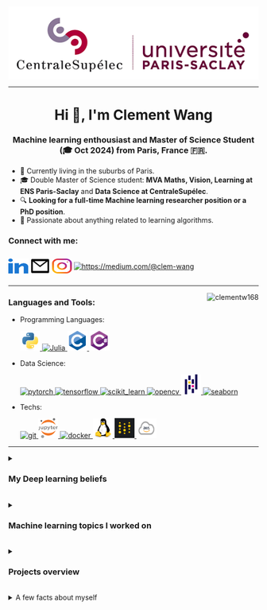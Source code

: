 <img align="center" src="assets/banners/CS-saclay.png" alt="banner"/>

---

<h1 align="center">Hi 👋, I'm Clement Wang</h1>
<h3 align="center">Machine learning enthousiast and Master of Science Student (🎓 Oct 2024) from Paris, France 🇫🇷.</h3>

- 🌴 Currently living in the suburbs of Paris.
- 🎓 Double Master of Science student: **MVA Maths, Vision, Learning at ENS Paris-Saclay** and **Data Science at CentraleSupélec**.
- 🔍 **Looking for a full-time Machine learning researcher position or a PhD position**.
- 🧐 Passionate about anything related to learning algorithms.

<h3 align="left">Connect with me:</h3>
<p align="left">
    <a href="https://linkedin.com/in/clem-wang" target="blank"><img align="center" src="assets/icon/linkedin.svg" alt="https://linkedin.com/in/clem-wang" height="30" width="40" /></a>
    <a href="mailto:clementwang.pro@gmail.com" target="blank"><img align="center" src="assets/icon/mail.png" alt="mailto:clementwang.pro@gmail.com" height="50" width="40" /></a>
    <a href="https://instagram.com/clement_wang_" target="blank"><img align="center" src="assets/icon/instagram.svg" alt="https://instagram.com/clement_wang_" height="30" width="40" /></a>
    <a href="https://medium.com/@clem-wang" target="blank"><img align="center" src="https://upload.wikimedia.org/wikipedia/commons/thumb/e/ec/Medium_logo_Monogram.svg/1200px-Medium_logo_Monogram.svg.png" alt="https://medium.com/@clem-wang" height="30" width="40" /></a>
</p>

---

<img align="right" src="https://github-readme-stats.vercel.app/api?username=clementw168&show_icons=true&theme=dark&locale=en&hide_border=true&include_all_commits=true&count_private=true" alt="clementw168" />

<h3 align="left">Languages and Tools:</h3>

- Programming Languages:
    <p align="left">
        <a href="https://www.python.org" target="_blank" rel="noreferrer"> <img src="assets/icon/python.svg" alt="python" width="40" height="40"/> </a>
        <a href="https://julialang.org/" target="_blank" rel="noreferrer"> <img src="https://upload.wikimedia.org/wikipedia/commons/thumb/1/1f/Julia_Programming_Language_Logo.svg/1200px-Julia_Programming_Language_Logo.svg.png" alt="Julia" width="40" height="40"/> </a>
        <a href="https://www.cprogramming.com/" target="_blank" rel="noreferrer"> <img src="https://raw.githubusercontent.com/devicons/devicon/master/icons/c/c-original.svg" alt="c" width="40" height="40"/> </a>
        <a href="https://www.w3schools.com/cs/" target="_blank" rel="noreferrer"> <img src="https://raw.githubusercontent.com/devicons/devicon/master/icons/csharp/csharp-original.svg" alt="csharp" width="40" height="40"/> </a>
    </p>

- Data Science:
    <p align="left">
        <a href="https://pytorch.org/" target="_blank" rel="noreferrer"> <img src="https://www.vectorlogo.zone/logos/pytorch/pytorch-icon.svg" alt="pytorch" width="40" height="40"/> </a>
        <a href="https://www.tensorflow.org" target="_blank" rel="noreferrer"> <img src="https://www.vectorlogo.zone/logos/tensorflow/tensorflow-icon.svg" alt="tensorflow" width="40" height="40"/> </a>
        <a href="https://scikit-learn.org/" target="_blank" rel="noreferrer"> <img src="https://upload.wikimedia.org/wikipedia/commons/0/05/Scikit_learn_logo_small.svg" alt="scikit_learn" width="40" height="40"/> </a>
        <a href="https://opencv.org/" target="_blank" rel="noreferrer"> <img src="https://www.vectorlogo.zone/logos/opencv/opencv-icon.svg" alt="opencv" width="40" height="40"/> </a>
        <a href="https://pandas.pydata.org/" target="_blank" rel="noreferrer"> <img src="https://raw.githubusercontent.com/devicons/devicon/2ae2a900d2f041da66e950e4d48052658d850630/icons/pandas/pandas-original.svg" alt="pandas" width="40" height="40"/> </a>
        <a href="https://seaborn.pydata.org/" target="_blank" rel="noreferrer"> <img src="https://seaborn.pydata.org/_images/logo-mark-lightbg.svg" alt="seaborn" width="40" height="40"/> </a>
    </p>

- Techs:
    <p align="left">
        <a href="https://git-scm.com/" target="_blank" rel="noreferrer"> <img src="https://www.vectorlogo.zone/logos/git-scm/git-scm-icon.svg" alt="git" width="40" height="40"/> </a>
        <a href="https://www.jupyter.org/" target="_blank" rel="noreferrer"> <img src="https://raw.githubusercontent.com/devicons/devicon/master/icons/jupyter/jupyter-original-wordmark.svg" alt="jupyter" width="40" height="40"/> </a>
        <a href="https://www.docker.com/" target="_blank" rel="noreferrer"> <img src="https://www.vectorlogo.zone/logos/docker/docker-icon.svg" alt="docker" width="40" height="40"/> </a>
        <a href="https://www.linux.org/" target="_blank" rel="noreferrer"> <img src="https://raw.githubusercontent.com/devicons/devicon/master/icons/linux/linux-original.svg" alt="linux" width="40" height="40"/> </a>
        <a href="https://wandb.ai/site" target="_blank" rel="noreferrer"> <img src=assets/icon/weights-and-biases.png alt="weights and biases" width="40" height="40"/> </a>
        <a href="https://aws.amazon.com/" target="_blank" rel="noreferrer"> <img src=assets/icon/aws.png alt="AWS" width="40" height="40"/> </a>


    </p>



---
<details>
<summary><h3> My Deep learning beliefs </h3></summary>
<br>

- Simpler is better
- If it does not work, there is a reason behind
- Theory unlocks imagination, experience brings intuition
- Theory is not enough, and experimenting takes time
- Solving a problem does not mean getting the best metric


</details>

<br>
<details>

<summary><h3> Machine learning topics I worked on </h3></summary> 
<br>

Classical Machine Learning:
- Regression, SVM
- XGBoost, Light GBM, CatBoost
- SHAP values, Anchor, LIME

Computer vision:
- Image classification and regression
- GAN
- Perceptual loss, neural style transfer, super-resolution
- Object detection: RCNNs, YOLOs
- Semantic segmentation
- Key points detection
- Few shot learning
- Self-supervised learning: SimCLR, BYOL, MoCO, SwAV, DINO

Text & Images
- CLIP, CLIP Seg, SAM
- Diffusion models: Stable diffusion, Dreambooth, ControlNet


NLP:
- Text classification
- LLMs fine-tuning, text generation

Speech:
- Voice activity detection
- Speech-to-text

Time series:
- DTW, dictionary learning
- Time series classification
- Breakpoint detection
- Adaptive Brownian bridge-based aggregation representation
- Self-supervised learning for time series

Game Theory and RL:
- Monte Carlo, Q-learning, TD(0), SARSA 
- DQN, PPO
- PSRO

Other:
- Uncertainty estimation
- Spiking neural network
- Mixture density network


</details>

<br>


<details>

<summary><h3> Projects overview </h3></summary> 
<br>

These projects are ordered chronologically. Not everything is related to AI. 



<details>

<summary><h4> Student projects - 3rd and 4th years at CentraleSupélec </h4></summary> 
<br>

![CentraleSupélec banner](/assets/banners/CS-saclay.png)

As a student, I was still not sure what I wanted to do in my life. After a Bachelor's in maths, physics, and algorithmics I got into one of the best universities in France. That's when I started to try out different things...

<details>
<summary><h5> Game Jam: 3D Horror Game </h5></summary>
<br>

Game trailer|
:-----:|
[![Watch the video](https://drive.google.com/thumbnail?id=1N7Q-E08OffNUhwCf3AvRQVnei_BoTcfR)](https://drive.google.com/file/d/1N7Q-E08OffNUhwCf3AvRQVnei_BoTcfR/view?usp=drive_link) |

My very first group coding project with a team of 5 people. We designed and developed a 3D Horror Game on Unity in C# within 1 week.

I mainly worked on the interactions with the environment, the fighting gameplay, and mobs' behavior.

You can download the game [here](https://drive.google.com/file/d/1QAxTDq3LyYiQcaBdpUdU7sxK0e0sgb4l/view?usp=drive_link).

Unity, Blender, C#

</details>

<details>
<summary><h5> French Robotic Cup </h5></summary> 
<br>

Our robot           | Photo of the playground
:-------------------------:|:-------------------------:
![Photo of our robot](assets/images/croc_1.jpg)  |  ![Photo of the playground](assets/images/croc_2.jpg)

Building an autonomous robot that moves in a defined environment and moves objects within a team of 11 people in about one year.

We had a fixed camera outside of the game board. I worked on the localization of the robot, the detection of the objects and obstacles from the camera, and the transmission of this information. 

OpenCV, Python, Bluetooth

</details>

<details>
<summary><h5> Medical data analysis with unsupervised methods </h5></summary> 
<br>

![Logo of Pasteur institut](assets/images/pasteur.jpg) 

One-week project in collaboration with the Pasteur institute. Study of links between genes from reactions to different stimuli on R. 

R Studio, Unsupervised learning, PCA, Joint graphical lasso

</details>

<details>
<summary><h5> Tabular data competition: Classification of buildings from geodata and metadata </h5></summary> 
<br>

Visualization of geo data|
:-----:|
![Visualization of geo data](assets/images/tabular_compet.jpg)|

Ranked 2nd over 72 in a course competition on tabular data competition. 

Tabular data, XGBoost, Feature engineering, Light GBM, CatBoost, Random forest

</details>

</details>


<details>
<summary><h4> Automatants, AI student organization </h4></summary> 
<br>

![Automatants banner](assets/banners/automatants-banner.jfif)

[Automatants](https://automatants.cs-campus.fr/) is the AI student organization of CentraleSupélec. It promotes Machine learning at CentraleSupélec, gathering skills and sharing knowledge through courses, events, competitions, and projects.
While I was in my 3rd year, I joined this association out of curiosity and I was the President of it in my 4th year.

<details>
<summary><h5> President of the association </h5></summary>
<br>
From January 2021 to January 2022, I was the President of this student organization. It was probably the most fulfilling experience of my life. 20 people, tens of events, competitions, and so much fun.

Here are some images: 


![Group photo](assets/images/automatants.png )
![Deep learning course](assets/images/formation.png)
![Presentation event](assets/images/jdb.jpg)
![Event](assets/images/bouge_la_science.png)


</details>

<details>
<summary><h5> GAN: Cat generator  </h5></summary> 
<br>

Generated cats|
:-----:|
![Generated cats](assets/images/gan.png)|

This was my very first Deep learning personal project. The goal was to generate cat images. I got a dataset from the internet and I took my very first step in Deep learning.

I started with a simple DCGAN, then a GAN with residual connexions changed the loss to a Wasserstein loss, and at the end I trained Progressive GAN. I read the papers for Style GAN but did not implement it.

To make it public, I served it on the website of my association with Tensorflow JS. Try it [here](https://automatants.cs-campus.fr/projects/cat-generator).


Tensorflow, Keras, Tensorflow JS
GAN, Resnet, Progressive GAN, Wasserstein loss, Style GAN

</details>

<details>
<summary><h5> Perceptual loss: Neural Style Transfer  </h5></summary> 
<br>

Neural Stryle Transfer Visualization|
:-----:|
![Visualization of NST](assets/images/nst.png)|

After GANs, I got hooked on perceptual losses. The idea of designing a "perceptual loss" instead of using a pixel-wise loss was so interesting that I had to implement it. 

After implementing the vanilla version of neural style transfer, I wanted to have a quicker method to get stylish images so I implemented fast neural style transfer. It consists in using a generator network to directly transform an image to minimize perceptual loss. I managed to transfer style in real time from my camera. 

Tensorflow, Keras, OpenCV
Perceptual loss, Neural style transfer, Fast NST, VGG loss

</details>

<details>
<summary><h5> Imbalanced classification </h5></summary> 
<br>

Visualization of the dataset|
:-----:|
![Quickdraw Dataset](assets/images/quickdraw.jpg)|

Winning a competition on imbalanced image classification. This competition was the occasion to apply everything I learned in one year.

My best model was an ensemble of MobileNetv2 nets trained with semi-supervised learning and a lot of regularization (label smoothing, dropout, weight decay).

[Here](https://github.com/clementw168/Imbalanced-Quickdraw) is the repository of my code for more details.

TensorFlow, Keras
Imbalanced dataset, Resnet, MobileNetv2, ShuffleNetv2, Few-shot image classification, Semi-supervised learning, Regularization

</details> 

<details>
<summary><h5> Genetic algorithm for mazes </h5></summary> 
<br>

Visualization of the game|
:-----:|
![Image of the game](assets/images/genetic-maze.png)|

This project solves a maze game only knowing the distance to the exit. When the game begins, the player has to provide a list of moves (right, left, top, right). Then the environment returns the distance to the exit after following the list of moves. 

I used a genetic algorithm to solve this game only for the sake of having fun with a genetic algorithm.

The corresponding repository is [here](https://github.com/clementw168/Genetic-Maze)


OOP, Genetic algorihtm, Pygame


</details>

</details> 

<details>
<summary><h4> ViaRézo, tech student association </h4></summary> 
<br>

![ViaRézo banner](/assets/banners/viarezo.jpg)

[ViaRézo](https://viarezo.fr/) is the tech student association of CentraleSupélec. It provides internet access and many web services (mailing lists, VMs, social media, etc.) to more than 2000 students.

I joined this association at the same time as Automatants but I gradually left because of the lack of theoretical challenge. 

<details>
<summary><h5> Website CI/CD - Gitlab </h5></summary> 
<br>

Creating CI/CD scripts on existing WebApps. Quality checkers, unit tests, automatic deployment.

Workflow, CI/CD, Gitlab, GitHub

</details>

<details>
<summary><h5> Personal website</h5></summary> 
<br>

Create a simple website with a Node JS Backend, and "handmade" Frontend with HTML and CSS. Encapsulating it with Docker and deploying it on a VM. 

VM, Docker, Node JS, HTML, CSS

</details>


</details>
<details>
<summary><h4> Machine learning consultant at Paris Digital Lab - Digital Tech Year </h4></summary> 
<br>

![PDL banner](/assets/banners/paris_digital_lab.jpg)

After one and half years of studying general engineering, I wanted to discover the professional world so I started my one-and-half-year gap year.

My first internship was with the Paris Digital Lab, a tech consulting company as a Machine learning consultant. I did 3 projects of 7 weeks with different companies, each of them with a Minimal viable product at the end following Scrum methodology. 

Consulting was not my thing. Even though projects can be very different and challenging, most of the time, they were theoretically too simple and I had no right to choose what to work on.  

<details>
<summary><h5> Confidential company, YoloV3 on radio wave detection </h5></summary> 
<br>

This project was about detecting and classifying radio signals in the IQ format. The IQ format is a time series of complex numbers, representing two orthogonal components of a radio signal.

A visualization of the Fast Fourier Transform of the signal was enough to convince us that Object detection was a good way to solve that problem. 

YOLOv3 achieved 0.95 mAP @ IOU 0.5 on the task.

Pytorch, YOLO, RCNN, Object detection, Unet, Semantic segmentation, signal processing


</details>

<details>
<summary><h5> L'Oréal Research&Innovation, Retrieving lipstick from selfies </h5></summary> 
<br>

This project is about lipstick retrieval from a selfie. The approach is to first, find the lips with Face landmarks detection, then crop on these lips and predict the optical properties of the lipstick. From these properties, find the best fit in a database of lipsticks. 

I used Dlib out-of-the-box for the face landmarks detection. The regression task was made with a regression CNN. And then the matching was a weighted L2 score on optical properties.

The available data was generated with a GAN. For the colors, I had to move into the LAB space to have a perceptual distance. The client also wanted an estimation of the uncertainty for each prediction so I implemented [Deep evidential regression](https://arxiv.org/abs/1910.02600).

Tensorflow, Deep regression, Uncertainty estimation, Dlib


</details>

<details>
<summary><h5> Oorion, Personalized object detection with CLIP </h5></summary> 
<br>

This one is an exploration of everything that can be done to personalize detected objects and add classes to YOLOv5 with the minimum amount of manual annotation. 

I did a huge literature review of Few-shot image classification, few-shot object detection, class agnostic detection, open-world object detection, CLIP, Referring expression comprehension.

The research in zero-shot learning got so hot at that time. I designed a solution with a class-agnostic detector and CLIP on top of it. It achieved 0.20 mAP on COCO. However, a few days before the end of my internship, [One for all](https://arxiv.org/abs/2202.03052) was released, and could do the same better and faster. 

Pytorch, Hugging face
Few-shot image classification, few-shot object detection, class agnostic detection, open-world object detection, CLIP, Referring expression comprehension


</details>

</details>

<details>
<summary><h4> Polygon Technologies </h4></summary> 
<br>

![Polygon banner](assets/banners/polygon-banner.png)

Six months internship at Polygon. [Polygon](https://hellopolygon.com/) is a new kind of psychology practice that provides remote diagnostics for dyslexia, ADHD, and other learning differences. The company is based in Santa Monica, California, United States. 


<details>

<summary><h5> Diagnostic assistance with AI </h5></summary> 
<br>


I worked on a project to assist diagnosis of learning differences. The global idea is that we record testing sessions of patients with a camera. 

From these videos, we extract all the useful information as time series. And then, we use these time series to understand what happened at what moment because of what. This approach gets rid of high-dimensional video data. At the same time, it makes the global pipeline much more interpretable which is so important in the medical field where mistakes can cost a lot.


Here is a list of key features I worked on:
- Unifying all the data on AWS Storage
- Data cleaning and standardization
- Voice activity detection with Gaussian mixture models
- 3D face landmarks detection with Face alignment nets
- Benchmarking speech-to-text solutions (Whisper, AWS Transcribe, ...)
- Setting up AWS Batch pipelines to optimize feature extraction costs
- Time series visualization with Plotly and Streamlit
- Time series classification and breakpoint detection

AWS, Docker, Pytorch, Steamlit, Plotly

Face landmarks detection, Voice activity detection, Speech-to-text, Time series classification, and breakpoint detection


</details>


</details>

<details>
<summary><h4> Photogen AI </h4></summary> 
<br>

![Photogen banner](assets/banners/photogen.jpg)

App trailer|
:-----:|
[![Watch the video](http://img.youtube.com/vi/JS4UvhSgFzs/0.jpg)](https://youtu.be/JS4UvhSgFzs?si=a9LCaDQD6BRvJYIZ) |



I got inspired by my internship in a Start-up in the United States. At the same time, I got really interested in Generative AI. A friend of mine invited me to create Photogen AI. The idea was to sell AI-generated images of the customers. 

<details>
<summary><h5> Dreambooth adaptation to realistic images </h5></summary> 
<br>

DreamBooth: Fine Tuning Text-to-Image Diffusion Models for Subject-Driven Generation (CVPR 2023) was published and a lot of AI avatar apps popped out of nowhere. However, no one could generate qualitative realistic images. We focused on that, and after a few tricks with Dreambooth, we got decent to really good results. 

In front of the Eiffel Tower| In front of the Kremlin | In Rome | Professional picture
:-----:|:-----:|:-----: | :-----:
![In front of the Eiffel Tower](assets/images/in%20front%20of%20the%20eiffel%20tower.jpg)| ![In front of the Kremlin](assets/images/in%20front%20of%20the%20Kremlin.jpg)| ![In Rome](assets/images/in%20Rome.jpg)| ![Professional Picture](assets/images/professional%20picture.jpg)| 


Automatic 1111, Hugging face, diffusers
Dreambooth, Stable diffusion

</details>

<details>
<summary><h5> Implementation of AWS infrastructure and costs optimization </h5></summary> 
<br>

AWS Dashboard|
:-----:|
![AWS Dashboard](assets/images/aws.png)|

Turning all tests on Google Colab to production on AWS. Creating dashboards and alerts to monitor errors.

Two production pipelines on AWS:
- Inference with dynamic autoscaling group with warmup. Automatic scaling based on the monitoring of the number of SQS messages. 
- Dreambooth fine-tuning with AWS Batch.

AWS, Docker, Fast API


</details>

<details>
<summary><h5> Paris Gen AI Hackathon </h5></summary> 
<br>
One weekend competition on any technical subject related to Generative AI. 

I worked on how to decrease the number of required images for Dreambooth. It became a huge literature review and testing of the latest repositories on Pose Transfer, Instruct pix2pix, pictures light adaptation, Background matting, etc.

Visualization. Prompt: Wearing a red suit at Cannes|
:-----:|
![Visualization](assets/images/replacement.png)|

</details>

<details>
<summary><h5> Multi people image generation </h5></summary> 
<br>

A few weeks of work on group photo generation with personalized Dreambooth weights.

Here are some visualizations for the following prompts:

Positive: fantasy themed portrait of {token} with a unicorn horn party hat, vibrant rich colors, pink and blue mist, rainbow, magical atmosphere, drawing by ilya kuvshinov:1.0, Miho Hirano, Makoto Shinkai, Albert Lynch, 2D

Negative: pictures from afar, bad glance, signature, black and white pictures

Positive: digital oil painting of {token} (with a comically large head:1.2), big forehead, (fisheye:1.1), unrealistic proportions, portrait, caricature, closeup, rich vibrant colors, ambient lighting, 4k, HQ, concept art, illustration, ilya kuvshinov, lois van baarle, rossdraws, detailed, trending on artstation

Negative: bad glance, signature, pictures from afar, black and white pictures



| ![Image1](assets/images/group_dream_1.png)| ![Image2](assets/images/group_dream_2.png)| ![Image3](assets/images/group_dream_3.png)|
|-|-|-|
| ![Image4](assets/images/group_caricature_1.png)| ![Image5](assets/images/group_caricature_2.png)| ![Image6](assets/images/group_caricature_3.png)|

CLIP Seg, Background Matting, ControlNet, Dreambooth

</details>


</details>


<details>
<summary><h4> Stryker </h4></summary> 
<br>

<img align="center" src="assets/banners/stryker.jpg" alt="banner"/>

Before coming back to the university, I decided to do another internship abroad. I got an opportunity at Stryker in Freiburg, Germany. 

I had the chance to work in the R&D department of a big company and also to try the medical field. I liked the environment of a big company and the people I met there. I also enjoyed working in Medtech as I felt that my work had a real meaning in saving lives. 

3D Computer vision, Key points detection, triangulation, subpixel coordinate regression

</details>


<details>
<summary><h4> Etandex </h4></summary> 
<br>

<img align="center" src="assets/banners/etandex.png" alt="banner"/>

Right before coming back from Germany, I accepted a short mission of 2 months as a Freelance Data analyst at Etandex. 

The project consisted of predicting the potential of a commercial opportunity. The client wanted deep insights on how to explain the predictions of the algorithms. 

SHAP value summary plot|
:-----:|
![Visualization](assets/images/shap.png)|

XGBoost, SHAP value, LIME, Anchor

</details>

<details>
<summary><h4> Student projects - Last year at CentraleSupélec and MVA Master at ENS Paris-Saclay </h4></summary>
<br>

![CentraleSupélec banner](/assets/banners/CS-saclay.png)
![MVA banner](/assets/banners/MVA-banner.jpg)

After coming back from Germany, I started my last year at CentraleSupélec and the prestigious MVA Master at ENS Paris-Saclay. I was more focused on AI and I had a lot of theoretical courses. I had the chance to work on a lot of projects with a lot of different people. It was probably the most intense year of my life.

<details>
<summary><h5> Spiking Neural Networks </h5></summary>
<br>

Short one-week project on Spiking Neural Networks. We aimed to explain the behavior of a spiking neural network and we benchmarked the performance of SNNs on image classification and time series classification.

![Spiking NN basics](https://raw.githubusercontent.com/clementw168/Spiking-Neural-Networks-Benchmark/main/assets/LIF_model.png)

The code and the reports are available [here](https://github.com/clementw168/Spiking-Neural-Networks-Benchmark).

</details>

<details>
<summary><h5> Satellite images competition and publication </h5></summary>
<br>

The goal of this competition was to predict the leaf area index for each pixel of a satellite images captured by Sentinel 1 and 2. The competition took place in April 2023.

![Satellite data](https://raw.githubusercontent.com/clementw168/LeafNothingBehind/main/assets/data.png)

The repository of the code is [here](https://github.com/clementw168/LeafNothingBehind). 


Our paper got accepted at the [2023 Big Data from Space (BiDS) conference](https://www.bigdatafromspace2023.org/) that took place from 6 to 9 November 2023 in Vienna, Austria. The paper is available [here](https://raw.githubusercontent.com/clementw168/LeafNothingBehind/main/assets/paper.pdf).



</details>

<details>
<summary><h5> Implementation of ABBA symbolic representation of time series </h5></summary>
<br>

Part of the [Machine Learning for Time Series course](http://www.laurentoudre.fr/ast.html) of Laurent Oudre. Implementation of two papers on time series representation.

![LSTM on raw dataset](https://raw.githubusercontent.com/clementw168/abba-lstm/main/assets/raw-lstm-sunspots.png)
![LSTM on ABBA](https://raw.githubusercontent.com/clementw168/abba-lstm/main/assets/abba-lstm-sunspots.png)

Full report [here](https://raw.githubusercontent.com/clementw168/abba-lstm/main/report.pdf).

Github repository [here](https://github.com/clementw168/abba-lstm)

References:

Elsworth, S., & Güttel, S. (2020). ABBA: Adaptive Brownian bridge-based symbolic aggregation of time series. Data Mining and Knowledge Discovery, 34(4), 1175-1200. [Link](https://arxiv.org/abs/2003.12469).
Elsworth, S., & Güttel, S. (2020). Time series forecasting using LSTM networks: A symbolic approach. arXiv preprint arXiv:2003.05672. [Link](https://arxiv.org/abs/2003.05672).

</details>

<details>
<summary><h5> Text-based molecule retrieval </h5></summary>
<br>

Part of the [Advanced learning for text and graph data course](https://www.master-mva.com/cours/cat-advanced-learning-for-text-and-graph-data-altegrad/) of Michalis Vazirgiannis. The goal was to retrieve molecules from a text query.

![Architecture](https://raw.githubusercontent.com/clementw168/Altegrad-Kaggle/main/graph_text_contrastive.png)

Full report [here](https://raw.githubusercontent.com/clementw168/Altegrad-Kaggle/main/report.pdf).

Github repository [here](https://github.com/clementw168/Altegrad-Kaggle)

</details>

<details>
<summary><h5> Mixture density networks </h5></summary>
<br>

Part of the [Probabilistic Graphical Models and Deep Generative Models course](https://lmbp.uca.fr/~latouche/mva/IntroductiontoProbabilisticGraphicalModelsMVA.html) of Pierre Latouche and Pierre-Alexandre Mattei. The goal was to implement mixture density networks and evaluate their efficiency on several datasets.

![Poster](https://raw.githubusercontent.com/clementw168/mixture-density-net/main/assets/poster.jpg)

Full report [here](https://raw.githubusercontent.com/clementw168/mixture-density-net/main/assets/report.pdf).

Github repository [here](https://github.com/clementw168/mixture-density-net)

Poster [here](https://raw.githubusercontent.com/clementw168/mixture-density-net/main/assets/poster.pdf)

</details>

<details>
<summary><h5> Lymphocytosis classification </h5></summary>
<br>

Part of the [Deep learning for medical imaging course](https://www.aramislab.fr/teaching/DLMI-2020-2021/) of Olivier Colliot and 
Maria Vakalopoulou.


This project focuses on developing an automated system to distinguish between reactive and tumoral lymphocytosis using blood smear images and patient attributes. The dataset includes samples from 204 patients, with 142 for training and 42 for testing, collected from the Lyon Sud University Hospital. The goal is to assist clinicians in identifying cases requiring flow cytometry, reducing costs and improving diagnostic accuracy.

Github repository [here](https://github.com/clementw168/Lymphocytosis-classification)



</details>

<details>
<summary><h5> Flappy bird RL </h5></summary>
<br>

Part of the Reinforcement learning course of [Stergios Christodoulidis](https://stergioc.github.io/). The goal was to implement simple reinforcement learning algorithms to play Flappy Bird.

![Flappy bird](https://raw.githubusercontent.com/clementw168/Flappy-Bird-RL/main/TFB_agent.gif)

Full report [here](https://raw.githubusercontent.com/clementw168/Flappy-Bird-RL/main/report.pdf).

Github repository [here](https://github.com/clement168/Flappy-Bird-RL)

</details>

<details>
<summary><h5> Prey Predator simulation </h5></summary>
<br>

Part of the Reinforcement learning course of [Stergios Christodoulidis](https://stergioc.github.io/). This project simulates a prey-predator environment. Reinforcement learning is used to learn the behavior of each agent. To encourage cooperation, we used the MADDPG algorithm.

![Prey Predator](https://raw.githubusercontent.com/antoine311200/prey-predator-rl/main/assets/demo.gif)

Full report [here](https://raw.githubusercontent.com/antoine311200/prey-predator-rl/main/report.pdf).

Github repository [here](https://github.com/antoine311200/prey-predator-rl)

Poster [here](https://raw.githubusercontent.com/antoine311200/prey-predator-rl/main/assets/poster.pdf)


</details>

<details>
<summary><h5> NLP: emotion classification </h5></summary>
<br>

Part of the [Natural Language Processing course](https://sites.google.com/view/dsba-nlp-course/home?authuser=0) of Naver Labs Europe. The project consists in classifying between three labels (neutral / positive / negative) how a sentence is perceived given an aspect of it (wether it is about the food quality, the general ambiance and so on) highlighted by a specific word in the sentence.

![Emotion classification](https://raw.githubusercontent.com/antoine311200/nlp-aspect-term-polarity/main/images/sample.png)

We fine-tuned DistilBert for that specific task.

![Architecture](https://raw.githubusercontent.com/antoine311200/nlp-aspect-term-polarity/main/images/model.png)

More details in the [repository](https://github.com/antoine311200/nlp-aspect-term-polarity)

</details>


<details>
<summary><h5> Graph Neural Network benchmark on Twitch dataset </h5></summary>
<br>

Part of the [Machine Learning on Network Science course](https://fragkiskos.me/teaching/MLNS-S22/) of Fragkiskos Malliaros. The goal was to benchmark different architectures on the Twitch dataset on several classification and regression tasks.

![Learning curves](https://raw.githubusercontent.com/3gaspo/mlns_twitch_project/refs/heads/main/assets/learning_curves.png?token=GHSAT0AAAAAAC2RC6333GDX4T6JZGQWA6VSZ2ATL3A)

Full report [here](https://raw.githubusercontent.com/3gaspo/mlns_twitch_project/main/assets/report.pdf).

Github repository [here](https://github.com/3gaspo/mlns_twitch_project)

</details>

<details>
<summary><h5> Averaging Weights Leads to Wider Optima and Better Generalization </h5></summary>
<br>

Part of the [Bayesien Machine Learning course](https://github.com/rbardenet/bml-course) of Rémi Bardenet. The goal was to implement the paper "Averaging Weights Leads to Wider Optima and Better Generalization" by Pavel Izmailov, Dmitrii Podoprikhin, Timur Garipov, Dmitry Vetrov, Andrew Gordon Wilson.


Loss landscape comparison for MobileNet V2 on CIFAR100|
:-----:|
![Visualization](https://raw.githubusercontent.com/ThomasLEMERCIER/BayesianML-SWA/main/runs/cifar100_mobilenet.png)|


Full report [here](https://raw.githubusercontent.com/ThomasLEMERCIER/BayesianML-SWA/main/BayesianML_Report.pdf).

Github repository [here](https://github.com/ThomasLEMERCIER/BayesianML-SWA)

</details>

<details>
<summary><h5> Implicit acceleration by overparameterization </h5></summary>
<br>

Part of the [Theoretical Principles of Deep Learning course](https://hedi-hadiji.github.io/tdl-page/intro.html) of Hedi Hadiji. The goal was to reimplement the paper [Arora, S., Cohen, N., & Hazan, E. (2018, July). On the optimization of deep networks: Implicit acceleration by overparameterization. In International Conference on Machine Learning (pp. 244-253). PMLR.
](https://arxiv.org/abs/1802.06509)

![Learning curves](https://raw.githubusercontent.com/clementw168/Implicit-acceleration-by-overparametrization/main/assets/learning_curves.png)

Full report [here](https://raw.githubusercontent.com/clementw168/Implicit-acceleration-by-overparametrization/main/assets/report.pdf).

Presentation slides [here](https://raw.githubusercontent.com/clementw168/Implicit-acceleration-by-overparametrization/main/assets/slides.pdf).

Github repository [here](https://github.com/clementw168/Implicit-acceleration-by-overparametrization)


</details>




</details>

<details>
<summary><h4> Google DeepMind x CentraleSupélec - Improving Nash Equilibrium finding algorithms</h4></summary>
<br>

![DeepMind banner](/assets/banners/DeepMind.png)

During my last year at CentraleSupélec, I had the chance to work with Google DeepMind on a research project from October 2023 to April 2024.

The goal of the project was to improve the convergence speed of FoReL based algorithms with population based ideas. We designed an algorithm and showed a huge gain of convergence speed on two-player zero-sum Normal form games. 

![Algorithm](https://raw.githubusercontent.com/tboulet/Algorithms-for-Normal-Form-Games/main/assets/mp_b_palforel.png)

Full report [here](https://raw.githubusercontent.com/tboulet/Algorithms-for-Normal-Form-Games/main/Project%20report.pdf).

Github repository [here](https://github.com/tboulet/Algorithms-for-Normal-Form-Games)



</details>

<details>
<summary><h4> Beacon Biosignals </h4></summary>
<br>

![Beacon Biosignals banner](/assets/banners/beacon-banner.png)

This was my Master thesis internship before graduating. I worked at Beacon Biosignals, an American startup. The company is developing a platform to monitor and predict sleep disorders using wearable devices. 

I worked on training a foundation model for sleep EEG time series using self-supervised learning, adapting methods from computer vision such as contrastive learning and DINO to EEG data. This approach achieved 80.02% accuracy on sleep staging with 95% fewer labels, representing only a 2.6% performance drop compared to using fully annotated data.


</details>


</details>


<br>

<details>

<summary> A few facts about myself </summary> 
<br>

- I was born Asian, grew up in a French environment and lived in the US and in Germany for 6 months.
- I am a sports addict: volleyball, bouldering, spikeball, running, biking...
- There is no fun if I don't aim for the best. Being competitive brings so much and it is ok not to be the best. 
- I love both spending my time reading philosophy in a silent park and partying with friends.
- One day, I was playing basketball to cool down after an exam. I slipped on a clementine and broke my ankle. Then I walked with crutches for 2 months. 

</details>

